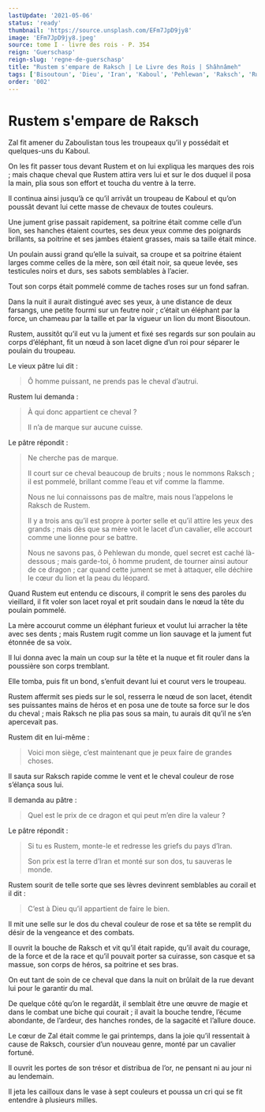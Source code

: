 ```yaml
---
lastUpdate: '2021-05-06'
status: 'ready'
thumbnail: 'https://source.unsplash.com/EFm7JpD9jy8'
image: 'EFm7JpD9jy8.jpeg'
source: tome I - livre des rois - P. 354
reign: 'Guerschasp'
reign-slug: 'regne-de-guerschasp'
title: "Rustem s'empare de Raksch | Le Livre des Rois | Shâhnâmeh"
tags: ['Bisoutoun', 'Dieu', 'Iran', 'Kaboul', 'Pehlewan', 'Raksch', 'Rustem', 'Zaboulistan', 'Zal']
order: '002'
---
```


# Rustem s'empare de Raksch

Zal fit amener du Zaboulistan tous les troupeaux qu’il y possédait et quelques-uns du Kaboul.

On les fit passer tous devant Rustem et on lui expliqua les marques des rois ; mais chaque cheval que Rustem attira vers lui et sur le dos duquel il posa la main, plia sous son effort et toucha du ventre à la terre.

Il continua ainsi jusqu’à ce qu’il arrivât un troupeau de Kaboul et qu’on poussât devant lui cette masse de chevaux de toutes couleurs.

Une jument grise passait rapidement, sa poitrine était comme celle d’un lion, ses hanches étaient courtes, ses deux yeux comme des poignards brillants, sa poitrine et ses jambes étaient grasses, mais sa taille était mince.

Un poulain aussi grand qu’elle la suivait, sa croupe et sa poitrine étaient larges comme celles de la mère, son œil était noir, sa queue levée, ses testicules noirs et durs, ses sabots semblables à l’acier.

Tout son corps était pommelé comme de taches roses sur un fond safran.

Dans la nuit il aurait distingué avec ses yeux, à une distance de deux farsangs, une petite fourmi sur un feutre noir ; c’était un éléphant par la force, un chameau par la taille et par la vigueur un lion du mont Bisoutoun.

Rustem, aussitôt qu’il eut vu la jument et fixé ses regards sur son poulain au corps d’éléphant, fit un nœud à son lacet digne d’un roi pour séparer le poulain du troupeau.

Le vieux pâtre lui dit :

> Ô homme puissant, ne prends pas le cheval d’autrui.

Rustem lui demanda :

> À qui donc appartient ce cheval ?
>
> Il n’a de marque sur aucune cuisse.

Le pâtre répondit :

> Ne cherche pas de marque.
>
> Il court sur ce cheval beaucoup de bruits ; nous le nommons Raksch ; il est pommelé, brillant comme l’eau et vif comme la flamme.
>
> Nous ne lui connaissons pas de maître, mais nous l’appelons le Raksch de Rustem.
>
> Il y a trois ans qu’il est propre à porter selle et qu’il attire les yeux des grands ; mais dès que sa mère voit le lacet d’un cavalier, elle accourt comme une lionne pour se battre.
>
> Nous ne savons pas, ô Pehlewan du monde, quel secret est caché là-dessous ; mais garde-toi, ô homme prudent, de tourner ainsi autour de ce dragon ; car quand cette jument se met à attaquer, elle déchire le cœur du lion et la peau du léopard.

Quand Rustem eut entendu ce discours, il comprit le sens des paroles du vieillard, il fit voler son lacet royal et prit soudain dans le nœud la tête du poulain pommelé.

La mère accourut comme un éléphant furieux et voulut lui arracher la tête avec ses dents ; mais Rustem rugit comme un lion sauvage et la jument fut étonnée de sa voix.

Il lui donna avec la main un coup sur la tête et la nuque et fit rouler dans la poussière son corps tremblant.

Elle tomba, puis fit un bond, s’enfuit devant lui et courut vers le troupeau.

Rustem affermit ses pieds sur le sol, resserra le nœud de son lacet, étendit ses puissantes mains de héros et en posa une de toute sa force sur le dos du cheval ; mais Raksch ne plia pas sous sa main, tu aurais dit qu’il ne s’en apercevait pas.

Rustem dit en lui-même :

> Voici mon siège, c’est maintenant que je peux faire de grandes choses.

Il sauta sur Raksch rapide comme le vent et le cheval couleur de rose s’élança sous lui.

Il demanda au pâtre :

> Quel est le prix de ce dragon et qui peut m’en dire la valeur ?

Le pâtre répondit :

> Si tu es Rustem, monte-le et redresse les griefs du pays d’Iran.
>
> Son prix est la terre d’Iran et monté sur son dos, tu sauveras le monde.

Rustem sourit de telle sorte que ses lèvres devinrent semblables au corail et il dit :

> C’est à Dieu qu’il appartient de faire le bien.

Il mit une selle sur le dos du cheval couleur de rose et sa tête se remplit du désir de la vengeance et des combats.

Il ouvrit la bouche de Raksch et vit qu’il était rapide, qu’il avait du courage, de la force et de la race et qu’il pouvait porter sa cuirasse, son casque et sa massue, son corps de héros, sa poitrine et ses bras.

On eut tant de soin de ce cheval que dans la nuit on brûlait de la rue devant lui pour le garantir du mal.

De quelque côté qu’on le regardât, il semblait être une œuvre de magie et dans le combat une biche qui courait ; il avait la bouche tendre, l’écume abondante, de l’ardeur, des hanches rondes, de la sagacité et l’allure douce.

Le cœur de Zal était comme le gai printemps, dans la joie qu’il ressentait à cause de Raksch, coursier d’un nouveau genre, monté par un cavalier fortuné.

Il ouvrit les portes de son trésor et distribua de l’or, ne pensant ni au jour ni au lendemain.

Il jeta les cailloux dans le vase à sept couleurs et poussa un cri qui se fit entendre à plusieurs milles.
